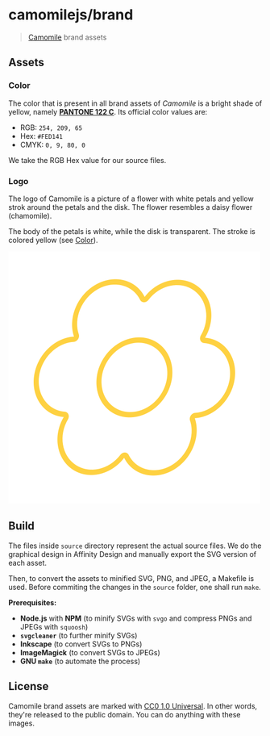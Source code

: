 # camomilejs/brand

> [Camomile](https://github.com/camomilejs) brand assets

## Assets

### Color

The color that is present in all brand assets of _Camomile_ is a bright shade
of yellow, namely
[**PANTONE 122 C**](https://www.pantone.com/color-finder/122-C).
Its official color values are:

- RGB: `254, 209, 65`
- Hex: `#FED141`
- CMYK: `0, 9, 80, 0`

We take the RGB Hex value for our source files.

### Logo

The logo of Camomile is a picture of a flower with white petals and yellow
strok around the petals and the disk. The flower resembles a daisy flower
(chamomile).

The body of the petals is white, while the disk is transparent. The stroke is
colored yellow (see [Color](#color)).

![Camomile logo mark](./logo.png)

## Build

The files inside `source` directory represent the actual source files. We do the
graphical design in Affinity Design and manually export the SVG version of each
asset.

Then, to convert the assets to minified SVG, PNG, and JPEG, a Makefile is used.
Before commiting the changes in the `source` folder, one shall run `make`.

**Prerequisites:**

- **Node.js** with **NPM**
  (to minify SVGs with `svgo` and compress PNGs and JPEGs with `squoosh`)
- **`svgcleaner`**
  (to further minify SVGs)
- **Inkscape**
  (to convert SVGs to PNGs)
- **ImageMagick**
  (to convert SVGs to JPEGs)
- **GNU `make`**
  (to automate the process)

## License

Camomile brand assets are marked with
[CC0 1.0 Universal](https://creativecommons.org/publicdomain/zero/1.0/).
In other words, they're released to the public domain. You can do anything with
these images.
